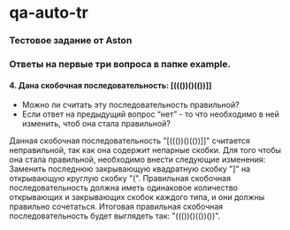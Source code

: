 # qa-auto-tr
### Тестовое задание от Aston

### Ответы на первые три вопроса в папке example.

#### 4.	Дана скобочная последовательность: [((())()(())]]
- Можно ли считать эту последовательность правильной?
- Если ответ на предыдущий вопрос “нет” - то что необходимо в ней изменить, чтоб она стала правильной?

Данная скобочная последовательность "[((())()(())]]" считается неправильной, так как она содержит непарные скобки. Для того чтобы она стала правильной, необходимо внести следующие изменения:
Заменить последнюю закрывающую квадратную скобку "]" на открывающую круглую скобку "(". Правильная скобочная последовательность должна иметь одинаковое количество открывающих и закрывающих скобок каждого типа, и они должны правильно сочетаться.
Итоговая правильная скобочная последовательность будет выглядеть так: "((())()(())())".
